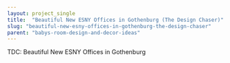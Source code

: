 ```yaml
---
layout: project_single
title:  "Beautiful New ESNY Offices in Gothenburg (The Design Chaser)"
slug: "beautiful-new-esny-offices-in-gothenburg-the-design-chaser"
parent: "babys-room-design-and-decor-ideas"
---
```

TDC: Beautiful New ESNY Offices in Gothenburg